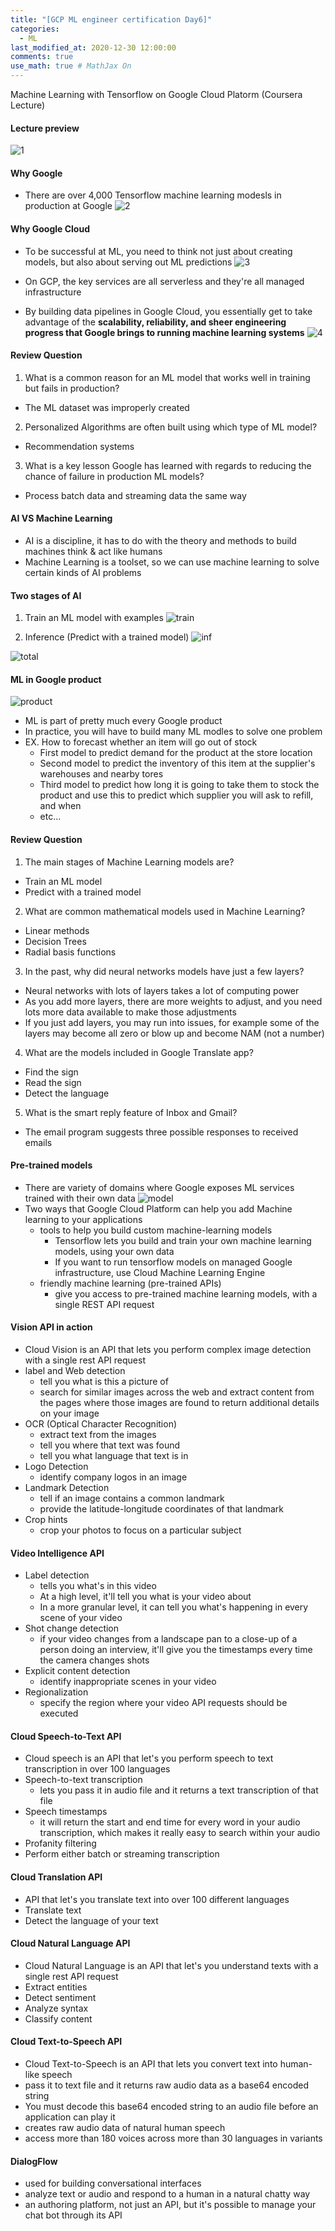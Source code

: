 ```yaml
---
title: "[GCP ML engineer certification Day6]"
categories: 
  - ML
last_modified_at: 2020-12-30 12:00:00
comments: true
use_math: true # MathJax On
---
```


Machine Learning with Tensorflow on Google Cloud Platorm (Coursera Lecture)

#### Lecture preview

![1](https://user-images.githubusercontent.com/62474292/103310759-affced00-4a5b-11eb-984e-972910a9d9a5.png)


#### Why Google
- There are over 4,000 Tensorflow machine learning modesls in production at Google
![2](https://user-images.githubusercontent.com/62474292/103310750-aa9fa280-4a5b-11eb-9ac1-cc0a1f52f78d.png)

#### Why Google Cloud
- To be successful at ML, you need to think not just about creating models, but also about serving out ML predictions
![3](https://user-images.githubusercontent.com/62474292/103310766-b4290a80-4a5b-11eb-9cb6-f895204ce7d0.png)

- On GCP, the key services are all serverless and they're all managed infrastructure
- By building data pipelines in Google Cloud, you essentially get to take advantage of the **scalability, reliability, and sheer engineering progress that Google brings to running machine learning systems**
![4](https://user-images.githubusercontent.com/62474292/103310763-b25f4700-4a5b-11eb-83e0-fde05e1a6d54.png)

#### Review Question
1. What is a common reason for an ML model that works well in training but fails in production?
- The ML dataset was improperly created
2. Personalized Algorithms are often built using which type of ML model?
- Recommendation systems
3. What is a key lesson Google has learned with regards to reducing the chance of failure in production ML models?
- Process batch data and streaming data the same way

#### AI VS Machine Learning
- AI is a discipline, it has to do with the theory and methods to build machines think & act like humans
- Machine Learning is a toolset, so we can use machine learning to solve certain kinds of AI problems

#### Two stages of AI
1. Train an ML model with examples
![train](https://user-images.githubusercontent.com/62474292/103311246-264e1f00-4a5d-11eb-8199-d0519c280b5c.png)

2. Inference (Predict with a trained model)
![inf](https://user-images.githubusercontent.com/62474292/103311241-251cf200-4a5d-11eb-81ac-f619c52dc309.png)

![total](https://user-images.githubusercontent.com/62474292/103311248-26e6b580-4a5d-11eb-919b-51fe3986b1d4.png)

#### ML in Google product
![product](https://user-images.githubusercontent.com/62474292/103314602-eb50e900-4a66-11eb-94de-ece0fc80feda.png)

- ML is part of pretty much every Google product
- In practice, you will have to build many ML modles to solve one problem
- EX. How to forecast whether an item will go out of stock
  - First model to predict demand for the product at the store location
  - Second model to predict the inventory of this item at the supplier's warehouses and nearby tores
  - Third model to predict how long it is going to take them to stock the product and use this to predict which supplier you will ask to refill, and when
  - etc...

#### Review Question
1. The main stages of Machine Learning models are?
- Train an ML model
- Predict with a trained model
2. What are common mathematical models used in Machine Learning?
- Linear methods
- Decision Trees
- Radial basis functions
3. In the past, why did neural networks models have just a few layers?
- Neural networks with lots of layers takes a lot of computing power
- As you add more layers, there are more weights to adjust, and you need lots more data available to make those adjustments
- If you just add layers, you may run into issues, for example some of the layers may become all zero or blow up and become NAM (not a number)
4. What are the models included in Google Translate app?
- Find the sign
- Read the sign
- Detect the language
5. What is the smart reply feature of Inbox and Gmail?
- The email program suggests three possible responses to received emails

#### Pre-trained models
- There are variety of domains where Google exposes ML services trained with their own data
![model](https://user-images.githubusercontent.com/62474292/103318194-fd378980-4a70-11eb-8810-3f13ffeb7ea3.JPG)
- Two ways that Google Cloud Platform can help you add Machine learning to your applications
  - tools to help you build custom machine-learning models
    - Tensorflow lets you build and train your own machine learning models, using your own data
    - If you want to run tensorflow models on managed Google infrastructure, use Cloud Machine Learning Engine 
  - friendly machine learning (pre-trained APIs)
    - give you access to pre-trained machine learning models, with a single REST API request

#### Vision API in action
- Cloud Vision is an API that lets you perform complex image detection with a single rest API request
- label and Web detection
  - tell you what is this a picture of
  - search for similar images across the web and extract content from the pages where those images are found to return additional details on your image
- OCR (Optical Character Recognition)
  - extract text from the images   
  - tell you where that text was found
  - tell you what language that text is in
- Logo Detection
  - identify company logos in an image
- Landmark Detection
  - tell if an image contains a common landmark
  - provide the latitude-longitude coordinates of that landmark
- Crop hints
  - crop your photos to focus on a particular subject
  
#### Video Intelligence API
- Label detection
  - tells you what's in this video
  - At a high level, it'll tell you what is your video about
  - In a more granular level, it can tell you what's happening in every scene of your video
- Shot change detection
  - if your video changes from a landscape pan to a close-up of a person doing an interview, it'll give you the timestamps every time the camera changes shots
- Explicit content detection
  - identify inappropriate scenes in your video
- Regionalization
  - specify the region where your video API requests should be executed
  
#### Cloud Speech-to-Text API
- Cloud speech is an API that let's you perform speech to text transcription in over 100 languages
- Speech-to-text transcription
  - lets you pass it in audio file and it returns a text transcription of that file
- Speech timestamps
  - it will return the start and end time for every word in your audio transcription, which makes it really easy to search within your audio
- Profanity filtering
- Perform either batch or streaming transcription

#### Cloud Translation API
- API that let's you translate text into over 100 different languages
- Translate text
- Detect the language of your text

#### Cloud Natural Language API
- Cloud Natural Language is an API that let's you understand texts with a single rest API request
- Extract entities
- Detect sentiment
- Analyze syntax
- Classify content

#### Cloud Text-to-Speech API
- Cloud Text-to-Speech is an API that lets you convert text into human-like speech
- pass it to text file and it returns raw audio data as a base64 encoded string
- You must decode this base64 encoded string to an audio file before an application can play it
- creates raw audio data of natural human speech
- access more than 180 voices across more than 30 languages in variants

#### DialogFlow
- used for building conversational interfaces
- analyze text or audio and respond to a human in a natural chatty way
- an authoring platform, not just an API, but it's possible to manage your chat bot through its API
